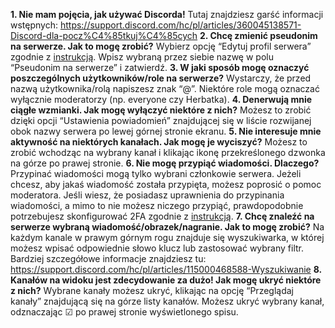 **1. Nie mam pojęcia, jak używać Discorda!** Tutaj znajdziesz garść informacji wstępnych: https://support.discord.com/hc/pl/articles/360045138571-Discord-dla-pocz%C4%85tkuj%C4%85cych
**2. Chcę zmienić pseudonim na serwerze. Jak to mogę zrobić?** Wybierz opcję “Edytuj profil serwera” zgodnie z [instrukcją](https://support.discord.com/hc/pl/articles/4409388345495-Profile-Serwerowe). Wpisz wybraną przez siebie nazwę w polu “Pseudonim na serwerze” i zatwierdź.
**3. W jaki sposób mogę oznaczyć poszczególnych użytkowników/role na serwerze?** Wystarczy, że przed nazwą użytkownika/rolą napiszesz znak “@”. Niektóre role mogą oznaczać wyłącznie moderatorzy (np. everyone czy Herbatka).
**4. Denerwują mnie ciągłe wzmianki. Jak mogę wyłączyć niektóre z nich?** Możesz to zrobić dzięki opcji “Ustawienia powiadomień” znajdującej się w liście rozwijanej obok nazwy serwera po lewej górnej stronie ekranu.
**5. Nie interesuje mnie aktywność na niektórych kanałach. Jak mogę je wyciszyć?** Możesz to zrobić wchodząc na wybrany kanał i klikając ikonę przekreślonego dzwonka na górze po prawej stronie.
**6. Nie mogę przypiąć wiadomości. Dlaczego?** Przypinać wiadomości mogą tylko wybrani członkowie serwera. Jeżeli chcesz, aby jakaś wiadomość została przypięta, możesz poprosić o pomoc moderatora.
Jeśli wiesz, że posiadasz uprawnienia do przypinania wiadomości, a mimo to nie możesz niczego przypiąć, prawdopodobnie potrzebujesz skonfigurować 2FA zgodnie z [instrukcją](https://support.discord.com/hc/pl/articles/219576828-Konfiguracja-uwierzytelniania-wielosk%C5%82adnikowego).
**7. Chcę znaleźć na serwerze wybraną wiadomość/obrazek/nagranie. Jak to mogę zrobić?** Na każdym kanale w prawym górnym rogu znajduje się wyszukiwarka, w której możesz wpisać odpowiednie słowo klucz lub zastosować wybrany filtr. Bardziej szczegółowe informacje znajdziesz tu: https://support.discord.com/hc/pl/articles/115000468588-Wyszukiwanie
**8. Kanałów na widoku jest zdecydowanie za dużo! Jak mogę ukryć niektóre z nich?** Wybrane kanały możesz ukryć, klikając na opcję “Przeglądaj kanały” znajdującą się na górze listy kanałów. Możesz ukryć wybrany kanał, odznaczając ☑ po prawej stronie wyświetlonego spisu.